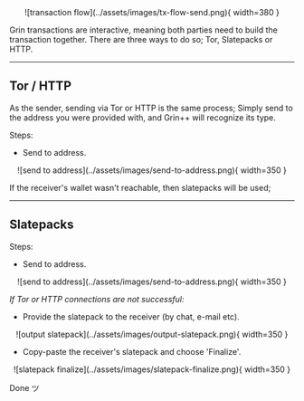 <center>
![transaction flow](../assets/images/tx-flow-send.png){ width=380 }
</center>

Grin transactions are interactive, meaning both parties need to build the transaction together. There are three ways to do so; Tor, Slatepacks or HTTP.

---

## Tor / HTTP

As the sender, sending via Tor or HTTP is the same process; Simply send to the address you were provided with, and Grin++ will recognize its type.

Steps:

- Send to address.

<center>
![send to address](../assets/images/send-to-address.png){ width=350 }
</center>

If the receiver's wallet wasn't reachable, then slatepacks will be used;

---

## Slatepacks

Steps:

- Send to address.

<center>
![send to address](../assets/images/send-to-address.png){ width=350 }
</center>

*If Tor or HTTP connections are not successful:*

- Provide the slatepack to the receiver (by chat, e-mail etc).

<center>
![output slatepack](../assets/images/output-slatepack.png){ width=350 }
</center>

- Copy-paste the receiver's slatepack and choose 'Finalize'.

<center>
![slatepack finalize](../assets/images/slatepack-finalize.png){ width=350 }
</center>

Done ツ
